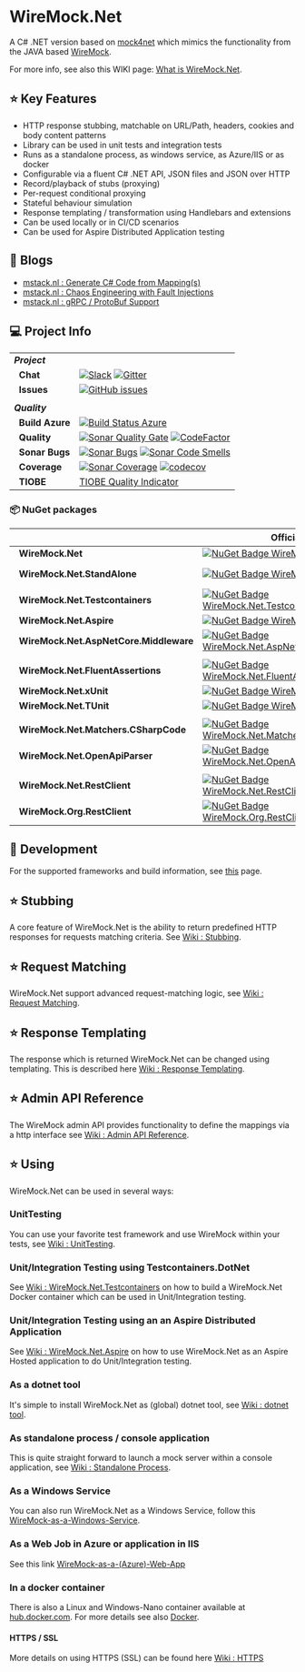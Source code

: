 # WireMock.Net
A C# .NET version based on [mock4net](https://github.com/alexvictoor/mock4net) which mimics the functionality from the JAVA based [WireMock](http://WireMock.org).

For more info, see also this WIKI page: [What is WireMock.Net](https://github.com/WireMock-Net/WireMock.Net/wiki/What-Is-WireMock.Net).

## :star: Key Features
* HTTP response stubbing, matchable on URL/Path, headers, cookies and body content patterns
* Library can be used in unit tests and integration tests
* Runs as a standalone process, as windows service, as Azure/IIS or as docker
* Configurable via a fluent C# .NET API, JSON files and JSON over HTTP
* Record/playback of stubs (proxying)
* Per-request conditional proxying
* Stateful behaviour simulation
* Response templating / transformation using Handlebars and extensions
* Can be used locally or in CI/CD scenarios
* Can be used for Aspire Distributed Application testing

## :memo: Blogs
- [mstack.nl : Generate C# Code from Mapping(s)](https://mstack.nl/blog/20230201-wiremock.net-tocode/)
- [mstack.nl : Chaos Engineering with Fault Injections](https://mstack.nl/blogs/wiremock-net-chaos-engineering-with-fault-injections/)
- [mstack.nl : gRPC / ProtoBuf Support](https://mstack.nl/blogs/wiremock-net-grpc/)


## :computer: Project Info
| | |
| --- | --- |
| ***Project*** | &nbsp; |
| &nbsp;&nbsp;**Chat** | [![Slack](https://badgen.net/badge/icon/slack?icon=slack&label)](https://slack.wiremock.org/) [![Gitter](https://img.shields.io/gitter/room/wiremock_dotnet/Lobby.svg)](https://gitter.im/wiremock_dotnet/Lobby) |
| &nbsp;&nbsp;**Issues** | [![GitHub issues](https://img.shields.io/github/issues/WireMock-Net/WireMock.Net.svg)](https://github.com/WireMock-Net/WireMock.Net/issues) |
| | |
| ***Quality*** | &nbsp; |
| &nbsp;&nbsp;**Build Azure** | [![Build Status Azure](https://stef.visualstudio.com/WireMock.Net/_apis/build/status/WireMock.Net)](https://stef.visualstudio.com/WireMock.Net/_build/latest?definitionId=7) |
| &nbsp;&nbsp;**Quality** | [![Sonar Quality Gate](https://sonarcloud.io/api/project_badges/measure?project=WireMock-Net_WireMock.Net&metric=alert_status)](https://sonarcloud.io/project/issues?id=WireMock-Net_WireMock.Net) [![CodeFactor](https://www.codefactor.io/repository/github/wiremock-net/wiremock.net/badge)](https://www.codefactor.io/repository/github/wiremock-net/wiremock.net) |
| &nbsp;&nbsp;**Sonar Bugs** | [![Sonar Bugs](https://sonarcloud.io/api/project_badges/measure?project=WireMock-Net_WireMock.Net&metric=bugs)](https://sonarcloud.io/project/issues?id=WireMock-Net_WireMock.Net&resolved=false&types=BUG) [![Sonar Code Smells](https://sonarcloud.io/api/project_badges/measure?project=WireMock-Net_WireMock.Net&metric=code_smells)](https://sonarcloud.io/project/issues?id=WireMock-Net_WireMock.Net&resolved=false&types=CODE_SMELL) |
| &nbsp;&nbsp;**Coverage** | [![Sonar Coverage](https://sonarcloud.io/api/project_badges/measure?project=WireMock-Net_WireMock.Net&metric=coverage)](https://sonarcloud.io/component_measures?id=WireMock-Net_WireMock.Net&metric=coverage) [![codecov](https://codecov.io/gh/WireMock-Net/WireMock.Net/branch/master/graph/badge.svg)](https://codecov.io/gh/WireMock-Net/WireMock.Net)|
| &nbsp;&nbsp;**TIOBE** | [TIOBE Quality Indicator](https://ticsdemo.tiobe.com/tiobeweb/DEMO/TqiDashboard.html#axes=Project(WireMock.Net),Sub()&metric=tqi)

### :package: NuGet packages

| | Official | Preview [:information_source:](https://github.com/WireMock-Net/WireMock.Net/wiki/MyGet-preview-versions) |
| - | - | - |
| &nbsp;&nbsp;**WireMock.Net** | [![NuGet Badge WireMock.Net](https://img.shields.io/nuget/v/WireMock.Net)](https://www.nuget.org/packages/WireMock.Net) |  [![MyGet Badge WireMock.Net](https://img.shields.io/myget/wiremock-net/vpre/WireMock.Net?includePreReleases=true&label=MyGet)](https://www.myget.org/feed/wiremock-net/package/nuget/WireMock.Net)
| &nbsp;&nbsp;**WireMock.Net.StandAlone** | [![NuGet Badge WireMock.Net](https://img.shields.io/nuget/v/WireMock.Net.StandAlone)](https://www.nuget.org/packages/WireMock.Net.StandAlone) |  [![MyGet Badge WireMock.Net.StandAlone](https://img.shields.io/myget/wiremock-net/vpre/WireMock.Net.StandAlone?includePreReleases=true&label=MyGet)](https://www.myget.org/feed/wiremock-net/package/nuget/WireMock.Net.StandAlone)
| &nbsp;&nbsp;**WireMock.Net.Testcontainers** | [![NuGet Badge WireMock.Net.Testcontainers](https://img.shields.io/nuget/v/WireMock.Net.Testcontainers)](https://www.nuget.org/packages/WireMock.Net.Testcontainers) | [![MyGet Badge WireMock.Net.Testcontainers](https://img.shields.io/myget/wiremock-net/vpre/WireMock.Net.Testcontainers?includePreReleases=true&label=MyGet)](https://www.myget.org/feed/wiremock-net/package/nuget/WireMock.Net.Testcontainers)
| &nbsp;&nbsp;**WireMock.Net.Aspire** | [![NuGet Badge WireMock.Net.Aspire](https://img.shields.io/nuget/v/WireMock.Net.Aspire)](https://www.nuget.org/packages/WireMock.Net.Aspire) | [![MyGet Badge WireMock.Net.Aspire](https://img.shields.io/myget/wiremock-net/vpre/WireMock.Net.Aspire?includePreReleases=true&label=MyGet)](https://www.myget.org/feed/wiremock-net/package/nuget/WireMock.Net.Aspire)
| &nbsp;&nbsp;**WireMock.Net.AspNetCore.Middleware** | [![NuGet Badge WireMock.Net.AspNetCore.Middleware](https://img.shields.io/nuget/v/WireMock.Net.AspNetCore.Middleware)](https://www.nuget.org/packages/WireMock.Net.AspNetCore.Middleware) | [![MyGet Badge WireMock.Net.AspNetCore.Middleware](https://img.shields.io/myget/wiremock-net/vpre/WireMock.Net.AspNetCore.Middleware?includePreReleases=true&label=MyGet)](https://www.myget.org/feed/wiremock-net/package/nuget/WireMock.Net.AspNetCore.Middleware)
| | | |
| &nbsp;&nbsp;**WireMock.Net.FluentAssertions** | [![NuGet Badge WireMock.Net.FluentAssertions](https://img.shields.io/nuget/v/WireMock.Net.FluentAssertions)](https://www.nuget.org/packages/WireMock.Net.FluentAssertions) | [![MyGet Badge WireMock.Net.FluentAssertions](https://img.shields.io/myget/wiremock-net/vpre/WireMock.Net.FluentAssertions?includePreReleases=true&label=MyGet)](https://www.myget.org/feed/wiremock-net/package/nuget/WireMock.Net.FluentAssertions)
| &nbsp;&nbsp;**WireMock.Net.xUnit** | [![NuGet Badge WireMock.Net.xUnit](https://img.shields.io/nuget/v/WireMock.Net.xUnit)](https://www.nuget.org/packages/WireMock.Net.xUnit) | [![MyGet Badge WireMock.Net.xUnit](https://img.shields.io/myget/wiremock-net/vpre/WireMock.Net.xUnit?includePreReleases=true&label=MyGet)](https://www.myget.org/feed/wiremock-net/package/nuget/WireMock.Net.xUnit)
| &nbsp;&nbsp;**WireMock.Net.TUnit** | [![NuGet Badge WireMock.Net.TUnit](https://img.shields.io/nuget/v/WireMock.Net.TUnit)](https://www.nuget.org/packages/WireMock.Net.TUnit) | [![MyGet Badge WireMock.Net.TUnit](https://img.shields.io/myget/wiremock-net/vpre/WireMock.Net.TUnit?includePreReleases=true&label=MyGet)](https://www.myget.org/feed/wiremock-net/package/nuget/WireMock.Net.TUnit)
| | | |
| &nbsp;&nbsp;**WireMock.Net.Matchers.CSharpCode** | [![NuGet Badge WireMock.Net.Matchers.CSharpCode](https://img.shields.io/nuget/v/WireMock.Net.Matchers.CSharpCode)](https://www.nuget.org/packages/WireMock.Net.Matchers.CSharpCode) | [![MyGet Badge WireMock.Net.Matchers.CSharpCode](https://img.shields.io/myget/wiremock-net/vpre/WireMock.Net.Matchers.CSharpCode?includePreReleases=true&label=MyGet)](https://www.myget.org/feed/wiremock-net/package/nuget/WireMock.Net.Matchers.CSharpCode)
| &nbsp;&nbsp;**WireMock.Net.OpenApiParser** | [![NuGet Badge WireMock.Net.OpenApiParser](https://img.shields.io/nuget/v/WireMock.Net.OpenApiParser)](https://www.nuget.org/packages/WireMock.Net.OpenApiParser) | [![MyGet Badge WireMock.Net.OpenApiParser](https://img.shields.io/myget/wiremock-net/vpre/WireMock.Net.OpenApiParser?includePreReleases=true&label=MyGet)](https://www.myget.org/feed/wiremock-net/package/nuget/WireMock.Net.OpenApiParser)
| | | |
| &nbsp;&nbsp;**WireMock.Net.RestClient** | [![NuGet Badge WireMock.Net.RestClient](https://img.shields.io/nuget/v/WireMock.Net.RestClient)](https://www.nuget.org/packages/WireMock.Net.RestClient) | [![MyGet Badge WireMock.Net.RestClient](https://img.shields.io/myget/wiremock-net/vpre/WireMock.Net.RestClient?includePreReleases=true&label=MyGet)](https://www.myget.org/feed/wiremock-net/package/nuget/WireMock.Net.RestClient)
| &nbsp;&nbsp;**WireMock.Org.RestClient** | [![NuGet Badge WireMock.Org.RestClient](https://img.shields.io/nuget/v/WireMock.Org.RestClient)](https://www.nuget.org/packages/WireMock.Org.RestClient) | [![MyGet Badge WireMock.Org.RestClient](https://img.shields.io/myget/wiremock-net/vpre/WireMock.Org.RestClient?includePreReleases=true&label=MyGet)](https://www.myget.org/feed/wiremock-net/package/nuget/WireMock.Org.RestClient)


## :memo: Development
For the supported frameworks and build information, see [this](https://github.com/WireMock-Net/WireMock.Net/wiki/Development-Information) page.

## :star: Stubbing
A core feature of WireMock.Net is the ability to return predefined HTTP responses for requests matching criteria.
See [Wiki : Stubbing](https://github.com/WireMock-Net/WireMock.Net/wiki/Stubbing).

## :star: Request Matching
WireMock.Net support advanced request-matching logic, see [Wiki : Request Matching](https://github.com/WireMock-Net/WireMock.Net/wiki/Request-Matching).

## :star: Response Templating
The response which is returned WireMock.Net can be changed using templating. This is described here [Wiki : Response Templating](https://github.com/WireMock-Net/WireMock.Net/wiki/Response-Templating).

## :star: Admin API Reference
The WireMock admin API provides functionality to define the mappings via a http interface see [Wiki : Admin API Reference](https://github.com/StefH/WireMock.Net/wiki/Admin-API-Reference).

## :star: Using
WireMock.Net can be used in several ways:

### UnitTesting
You can use your favorite test framework and use WireMock within your tests, see
[Wiki : UnitTesting](https://github.com/StefH/WireMock.Net/wiki/Using-WireMock-in-UnitTests).

### Unit/Integration Testing using Testcontainers.DotNet
See [Wiki : WireMock.Net.Testcontainers](https://github.com/WireMock-Net/WireMock.Net/wiki/Using-WireMock.Net.Testcontainers) on how to build a WireMock.Net Docker container which can be used in Unit/Integration testing.

### Unit/Integration Testing using an an Aspire Distributed Application
See [Wiki : WireMock.Net.Aspire](https://github.com/WireMock-Net/WireMock.Net/wiki/Using-WireMock.Net.Aspire) on how to use WireMock.Net as an Aspire Hosted application to do Unit/Integration testing.

### As a dotnet tool
It's simple to install WireMock.Net as (global) dotnet tool, see [Wiki : dotnet tool](https://github.com/StefH/WireMock.Net/wiki/WireMock-as-dotnet-tool).

### As standalone process / console application
This is quite straight forward to launch a mock server within a console application, see [Wiki : Standalone Process](https://github.com/StefH/WireMock.Net/wiki/WireMock-as-a-standalone-process).

### As a Windows Service
You can also run WireMock.Net as a Windows Service, follow this [WireMock-as-a-Windows-Service](https://github.com/WireMock-Net/WireMock.Net/wiki/WireMock-as-a-Windows-Service).

### As a Web Job in Azure or application in IIS
See this link [WireMock-as-a-(Azure)-Web-App](https://github.com/WireMock-Net/WireMock.Net/wiki/WireMock-as-a-(Azure)-Web-App)

### In a docker container
There is also a Linux and Windows-Nano container available at [hub.docker.com](https://hub.docker.com/r/sheyenrath).
For more details see also [Docker](https://github.com/WireMock-Net/WireMock.Net-docker).

#### HTTPS / SSL
More details on using HTTPS (SSL) can be found here [Wiki : HTTPS](https://github.com/WireMock-Net/WireMock.Net/wiki/Using-HTTPS-(SSL))

